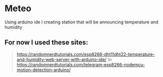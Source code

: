 # Meteo
Using arduino ide I creating station that will be announcing temperature and humidity
## For now I used these sites: 
> https://randomnerdtutorials.com/esp8266-dht11dht22-temperature-and-humidity-web-server-with-arduino-ide/ \n
> https://randomnerdtutorials.com/telegram-esp8266-nodemcu-motion-detection-arduino/
